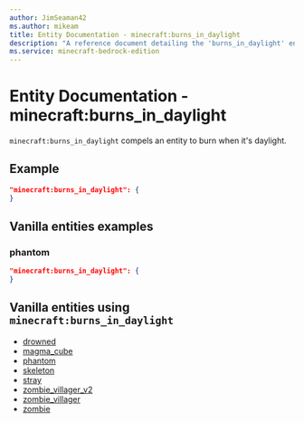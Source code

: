 ```yaml
---
author: JimSeaman42
ms.author: mikeam
title: Entity Documentation - minecraft:burns_in_daylight
description: "A reference document detailing the 'burns_in_daylight' entity component"
ms.service: minecraft-bedrock-edition
---
```


# Entity Documentation - minecraft:burns_in_daylight

`minecraft:burns_in_daylight` compels an entity to burn when it's daylight.

## Example

```json
"minecraft:burns_in_daylight": {
}
```

## Vanilla entities examples

### phantom

```json
"minecraft:burns_in_daylight": {
}
```

## Vanilla entities using `minecraft:burns_in_daylight`

- [drowned](../../../../Source/VanillaBehaviorPack_Snippets/entities/drowned.md)
- [magma_cube](../../../../Source/VanillaBehaviorPack_Snippets/entities/magma_cube.md)
- [phantom](../../../../Source/VanillaBehaviorPack_Snippets/entities/phantom.md)
- [skeleton](../../../../Source/VanillaBehaviorPack_Snippets/entities/skeleton.md)
- [stray](../../../../Source/VanillaBehaviorPack_Snippets/entities/stray.md)
- [zombie_villager_v2](../../../../Source/VanillaBehaviorPack_Snippets/entities/zombie_villager_v2.md)
- [zombie_villager](../../../../Source/VanillaBehaviorPack_Snippets/entities/zombie_villager.md)
- [zombie](../../../../Source/VanillaBehaviorPack_Snippets/entities/zombie.md)

